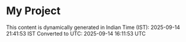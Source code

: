 # My Project

This content is dynamically generated in Indian Time (IST): 2025-09-14 21:41:53 IST
Converted to UTC: 2025-09-14 16:11:53 UTC
